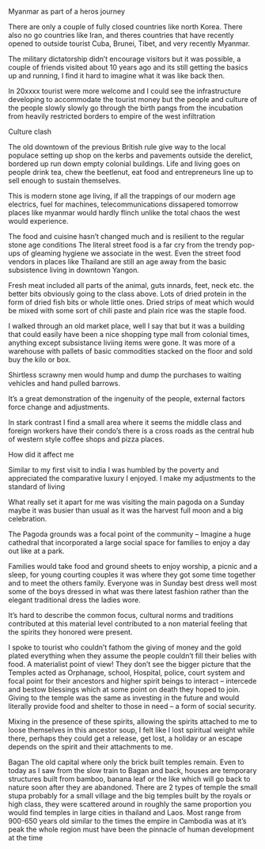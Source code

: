 Myanmar as part of a heros journey	

There are only a couple of fully closed countries like north Korea. There also no go countries like Iran, and theres countries that have recently opened to outside tourist Cuba, Brunei, Tibet, and very recently Myanmar. 

The military dictatorship didn’t encourage visitors but it was possible, a couple of friends visited about 10 years ago and its still getting the basics up and running, I find it hard to imagine what it was like back then. 

In 20xxxx tourist were more welcome and I could see the infrastructure developing to accommodate the tourist money but the people and culture of the people slowly slowly go through the birth pangs from the incubation from heavily restricted borders to empire of the west infiltration 

 Culture clash 

The old downtown of the previous British rule give way to the local populace setting up shop on the kerbs and pavements outside the derelict, bordered up run down empty colonial buildings. 
Life and living goes on people drink tea, chew the beetlenut, eat food and entrepreneurs line up to sell enough to sustain themselves.

This is modern stone age living, if all the trappings of our modern age electrics, fuel for machines, telecommunications dissapered tomorrow places like myanmar would hardly flinch unlike the total chaos  the west would experience. 

The food and cuisine hasn’t changed much and is resilient to the regular stone age conditions 
The literal street food is a far cry from the trendy pop-ups of gleaming hygiene we associate in the west. Even the street food vendors in places like Thailand are still an age away from the basic subsistence living in downtown Yangon.

Fresh meat included all parts of the animal, guts innards, feet, neck etc. the better bits obviously going to the class above. Lots of dried protein in the form of dried fish bits or whole little ones. Dried strips of meat which would be mixed with some sort of chili paste and plain rice was the staple food. 

I walked through an old market place, well I say that but it was a building that could easily have been a nice shopping type mall from colonial times, anything except subsistance liviing items were gone. It was more of a warehouse with pallets of basic commodities stacked on the floor and sold buy the kilo or box. 

Shirtless scrawny men would hump and dump the purchases to waiting vehicles and hand pulled barrows. 

It’s a great demonstration of the ingenuity of the people, external factors force change and adjustments.   

In stark contrast I find a small area where it seems the middle class and foreign workers have their condo’s there is a cross roads as the central hub of western style coffee shops and pizza places.


How did it affect me

Similar to my first visit to india I was humbled by the poverty and appreciated the comparative luxury I enjoyed. I make my adjustments to the standard of living 

What really set it apart for me was visiting the main pagoda on a Sunday maybe it was busier than usual as it was the harvest full moon and a big celebration.

The Pagoda grounds was a focal point of the community – Imagine a huge cathedral that incorporated a large social space for families to enjoy a day out like at a park. 

Families would take food and ground sheets to enjoy worship, a picnic and a sleep, for young courting couples it was where they got some time together and to meet the others family. Everyone was in Sunday best dress well most some of the boys dressed in what was there latest fashion rather than the elegant traditional dress the ladies wore.

It’s hard to describe the common focus, cultural norms and traditions contributed at this material level contributed to a non material feeling that the spirits they honored were present. 

I spoke to tourist who couldn’t fathom the giving of money and the gold plated everything when they assume the people couldn’t fill their belies with food. A materialist point of view!
They don’t see the bigger picture that the Temples acted as Orphanage, school, Hospital, police, court system and focal point for their ancestors and higher spirit beings to interact – intercede and bestow blessings which at some point on death they hoped to join. 
Giving to the temple was the same as investing in the future and would literally provide food and shelter to those in need – a form of social security.

Mixing in the presence of these spirits, allowing the spirits attached to me to loose themselves in this ancestor soup, I felt like I lost spiritual weight while there, perhaps they could get a release, get lost, a holiday or an escape depends on the spirit and their attachments  to me. 

Bagan 
The old capital where only the brick built temples remain. Even to today as I saw from the slow train to Bagan and back, houses are temporary structures built from bamboo, banana leaf or the like which will go back to nature soon after they are abandoned.
There are 2 types of temple the small stupa probably for a small village and the big temples built by the royals or high class, they were scattered around in roughly the same proportion you would find temples in large cities in thailand and Laos. 
Most range from 900-650 years old similar to the times the empire in Cambodia was at it’s peak the whole region must have been the pinnacle of human development at the time 


